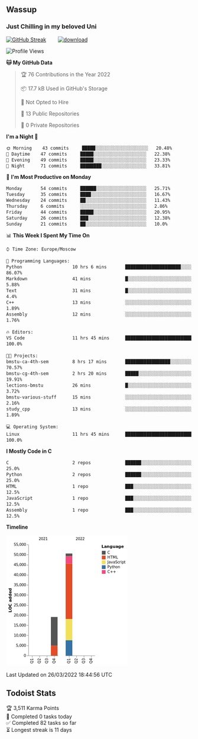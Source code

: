 ## Wassup 
### Just Chilling in my beloved Uni 

<!--
-->

[![GitHub Streak](http://github-readme-streak-stats.herokuapp.com?user=archeoss&theme=shades-of-purple&hide_border=true&date_format=j%20M%5B%20Y%5D)](https://git.io/streak-stats)&nbsp;&nbsp;&nbsp;&nbsp;&nbsp;&nbsp;&nbsp;&nbsp;[![download](https://user-images.githubusercontent.com/68448737/147796309-d8b65b1d-4dde-40d9-b03a-2b42aaa6cd43.jpeg)
](https://bmstu.ru/)

<!--START_SECTION:waka-->
![Profile Views](http://img.shields.io/badge/Profile%20Views-14-blue)

**🐱 My GitHub Data** 

> 🏆 76 Contributions in the Year 2022
 > 
> 📦 17.7 kB Used in GitHub's Storage 
 > 
> 🚫 Not Opted to Hire
 > 
> 📜 13 Public Repositories 
 > 
> 🔑 0 Private Repositories  
 > 
**I'm a Night 🦉** 

```text
🌞 Morning    43 commits     █████░░░░░░░░░░░░░░░░░░░░   20.48% 
🌆 Daytime    47 commits     █████░░░░░░░░░░░░░░░░░░░░   22.38% 
🌃 Evening    49 commits     █████░░░░░░░░░░░░░░░░░░░░   23.33% 
🌙 Night      71 commits     ████████░░░░░░░░░░░░░░░░░   33.81%

```
📅 **I'm Most Productive on Monday** 

```text
Monday       54 commits     ██████░░░░░░░░░░░░░░░░░░░   25.71% 
Tuesday      35 commits     ████░░░░░░░░░░░░░░░░░░░░░   16.67% 
Wednesday    24 commits     ██░░░░░░░░░░░░░░░░░░░░░░░   11.43% 
Thursday     6 commits      ░░░░░░░░░░░░░░░░░░░░░░░░░   2.86% 
Friday       44 commits     █████░░░░░░░░░░░░░░░░░░░░   20.95% 
Saturday     26 commits     ███░░░░░░░░░░░░░░░░░░░░░░   12.38% 
Sunday       21 commits     ██░░░░░░░░░░░░░░░░░░░░░░░   10.0%

```


📊 **This Week I Spent My Time On** 

```text
⌚︎ Time Zone: Europe/Moscow

💬 Programming Languages: 
Python                   10 hrs 6 mins       █████████████████████░░░░   86.07% 
Markdown                 41 mins             █░░░░░░░░░░░░░░░░░░░░░░░░   5.88% 
Text                     31 mins             █░░░░░░░░░░░░░░░░░░░░░░░░   4.4% 
C++                      13 mins             ░░░░░░░░░░░░░░░░░░░░░░░░░   1.89% 
Assembly                 12 mins             ░░░░░░░░░░░░░░░░░░░░░░░░░   1.76%

🔥 Editors: 
VS Code                  11 hrs 45 mins      █████████████████████████   100.0%

🐱‍💻 Projects: 
bmstu-ca-4th-sem         8 hrs 17 mins       █████████████████░░░░░░░░   70.57% 
bmstu-cg-4th-sem         2 hrs 20 mins       █████░░░░░░░░░░░░░░░░░░░░   19.91% 
lections-bmstu           26 mins             █░░░░░░░░░░░░░░░░░░░░░░░░   3.72% 
bmstu-various-stuff      15 mins             ░░░░░░░░░░░░░░░░░░░░░░░░░   2.16% 
study_cpp                13 mins             ░░░░░░░░░░░░░░░░░░░░░░░░░   1.89%

💻 Operating System: 
Linux                    11 hrs 45 mins      █████████████████████████   100.0%

```

**I Mostly Code in C** 

```text
C                        2 repos             ██████░░░░░░░░░░░░░░░░░░░   25.0% 
Python                   2 repos             ██████░░░░░░░░░░░░░░░░░░░   25.0% 
HTML                     1 repo              ███░░░░░░░░░░░░░░░░░░░░░░   12.5% 
JavaScript               1 repo              ███░░░░░░░░░░░░░░░░░░░░░░   12.5% 
Assembly                 1 repo              ███░░░░░░░░░░░░░░░░░░░░░░   12.5%

```


**Timeline**

![Chart not found](https://raw.githubusercontent.com/archeoss/archeoss/master/charts/bar_graph.png) 


 Last Updated on 26/03/2022 18:44:56 UTC
<!--END_SECTION:waka-->

## Todoist Stats

<!-- TODO-IST:START -->
🏆  3,511 Karma Points           
🌸  Completed 0 tasks today           
✅  Completed 82 tasks so far           
⏳  Longest streak is 11 days
<!-- TODO-IST:END -->
